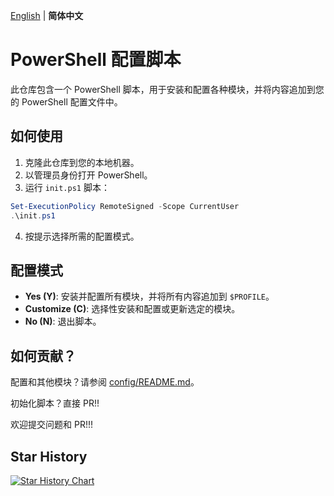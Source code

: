 [English](README.md) | **简体中文** 

# PowerShell 配置脚本

此仓库包含一个 PowerShell 脚本，用于安装和配置各种模块，并将内容追加到您的 PowerShell 配置文件中。

## 如何使用

1. 克隆此仓库到您的本地机器。
2. 以管理员身份打开 PowerShell。
3. 运行 `init.ps1` 脚本：

```powershell
Set-ExecutionPolicy RemoteSigned -Scope CurrentUser
.\init.ps1
```

4. 按提示选择所需的配置模式。

## 配置模式

- **Yes (Y)**: 安装并配置所有模块，并将所有内容追加到 `$PROFILE`。
- **Customize (C)**: 选择性安装和配置或更新选定的模块。
- **No (N)**: 退出脚本。

## 如何贡献？

配置和其他模块？请参阅 [config/README.md](config/README.md)。

初始化脚本？直接 PR!!

欢迎提交问题和 PR!!!

## Star History

[![Star History Chart](https://api.star-history.com/svg?repos=EnderturtleOrz/powershell-configure-script&type=Date)](https://star-history.com/#EnderturtleOrz/powershell-configure-script&Date)